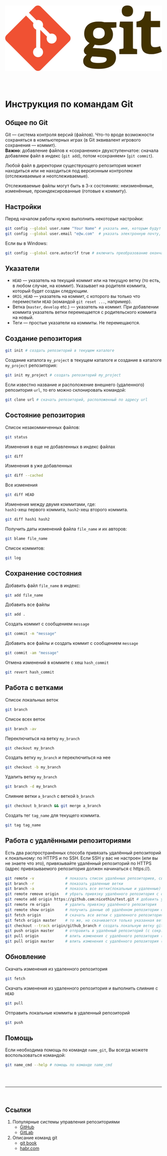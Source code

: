 ![Git](/images/git.jpg)

<br><br>

# Инструкция по командам Git

## Общее по Git
Git — система контроля версий (файлов). Что-то вроде возможности сохраняться в компьютерных играх (в Git эквивалент игрового сохранения — коммит).<br>
**Важно**: добавление файлов к «сохранению» двухступенчатое: сначала добавляем файл в индекс (`git add`), потом «сохраняем» (`git commit`).

Любой файл в директории существующего репозитория может находиться или не находиться под версионным контролем (отслеживаемые и неотслеживаемые).

Отслеживаемые файлы могут быть в 3-х состояниях: неизменённые, изменённые, проиндексированные (готовые к коммиту).

## Настройки
Перед началом работы нужно выполнить некоторые настройки:

``` bash
git config --global user.name "Your Name" # указать имя, которым будут подписаны коммиты
git config --global user.email "e@w.com"  # указать электронную почту, которая будет в описании коммита
```

Если вы в Windows:

``` bash
git config --global core.autocrlf true # включить преобразование окончаний строк из CRLF в LF
```

## Указатели

- `HEAD` — указатель на текущий коммит или на текущую ветку (то есть, в любом случае, на коммит). Указывает на родителя коммита, который будет создан следующим.
- `ORIG_HEAD` — указатель на коммит, с которого вы только что переместили `HEAD` (командой `git reset ...`, например).
- Ветка (`master`, `develop` etc.) — указатель на коммит. При добавлении коммита указатель ветки перемещается с родительского коммита на новый.
- Теги — простые указатели на коммиты. Не перемещаются.

## Создание репозитория

``` bash
git init # создать репозиторий в текущем каталоге
```
Создание каталога `my_project` в текущем каталоге и создание в каталоге `my_project` репозитория:
``` bash
git init my_project # создать репозиторий my_project
```
Если известно название и расположение внешнего (удаленного) репозитория `url`, то его можно склонировать командой:
``` bash
git clone url # скачать репозиторий, расположенный по адресу url
```

## Состояние репозитория
Список незакоммиченных файлов:
``` bash
git status
```
Изменения в еще не добавленных в индекс файлах
``` bash
git diff
```
Изменения в уже добавленных
``` bash
git diff --cached
```
Все изменения
``` bash
git diff HEAD
```
Изменения между двумя коммитами, где:<br>`hash1`-хеш первого коммита, `hash2`-хеш второго коммита.
``` bash
git diff hash1 hash2
```
Получить даты изменений файла `file_name` и их авторов:
``` bash
git blame file_name
```
Список коммитов:
``` bash
git log
```
## Сохранение состояния
Добавить файл `file_name` в индекс:
``` bash
git add file_name
```
Добавить все файлы 
``` bash
git add .
```
Создать коммит с сообщением `message`
``` bash
git commit -m "message"
```
Добавить все файлы и создать коммит с сообщением `message`
``` bash
git commit -am "message"
```
Отмена изменений в коммите с хеш `hash_commit`
``` bash
git revert hash_commit
```
## Работа с ветками
Список локальных веток
``` bash
git branch
```
Список всех веток
``` bash
git branch -av
```
Переключиться на ветку `my_branch` 
``` bash
git checkout my_branch
```
Создать ветку `my_branch` и переключиться на нее
``` bash
git checkout -b my_branch
```
Удалить ветку `my_branch`
``` bash
git branch -d my_branch
```
Слияние ветки `a_branch` с веткой  `b_branch`
``` bash
git checkout b_branch && git merge a_branch
```
Создать тег `tag_name` для текущего коммита.
``` bash
git tag tag_name
```
## Работа с удалёнными репозиториями

Есть два распространённых способа привязать удалённый репозиторий к локальному: по HTTPS и по SSH. Если SSH у вас не настроен (или вы не знаете что это), привязывайте удалённый репозиторий по HTTPS (адрес привязываемого репозитория должен начинаться с https://).

``` bash
git remote -v              # показать список удалённых репозиториев, связанных с локальным
git branch -r              # показать удаленные ветки
git branch -a              # показать все ветки(локальные и удаленные)       
git remote remove origin   # убрать привязку удалённого репозитория с сокр. именем origin
git remote add origin https://github.com:nicothin/test.git # добавить удалённый репозиторий (с сокр. именем origin) с указанным URL
git remote rm origin       # удалить привязку удалённого репозитория
git remote show origin     # получить данные об удалённом репозитории с сокращенным именем origin
git fetch origin           # скачать все ветки с удаленного репозитория (с сокр. именем origin), но не сливать со своими ветками
git fetch origin master    # то же, но скачивается только указанная ветка
git checkout --track origin/github_branch # создать локальную ветку github_branch (данные взять из удалённого репозитория с сокр. именем origin, ветка github_branch) и переключиться на неё
git push origin master     # отправить в удалённый репозиторий (с сокр. именем origin) данные своей ветки master
git pull origin            # влить изменения с удалённого репозитория (все ветки)
git pull origin master     # влить изменения с удалённого репозитория (только указанная ветка)
```

## Обновление
Скачать изменения из удаленного репозитория
``` bash
git fetch
```
Скачать изменения из удаленного репозитория и выполнить слияние c `HEAD`
``` bash
git pull
```
Отправить локальные коммиты в удаленный репозиторий
``` bash
git push
```

## Помощь
Если необходима помощь по команде `name_git`, Вы всегда можете воспользоваться командой:
``` bash
git name_cmd --help # помощь по команде name_cmd
```

<br><br>

---
<br>

## Ссылки
1. Популярные системы управления репозиториями
    + [GitHub](https://github.com/)
    + [GitLab](https://https://about.gitlab.com/)
2. Описание команд git
    + [git book](https://git-scm.com/book/ru/v2)
    + [habr.com](https://habr.com/ru/companies/ruvds/articles/599929/ "30 команд Git, необходимых для освоения интерфейса командной строки Git")